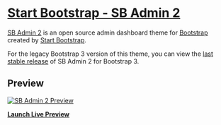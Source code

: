# [Start Bootstrap - SB Admin 2](https://startbootstrap.com/themes/sb-admin-2/)

[SB Admin 2](https://startbootstrap.com/themes/sb-admin-2/) is an open source admin dashboard theme for [Bootstrap](https://getbootstrap.com/) created by [Start Bootstrap](https://startbootstrap.com/).

For the legacy Bootstrap 3 version of this theme, you can view the [last stable release](https://github.com/StartBootstrap/startbootstrap-sb-admin-2/releases/tag/v3.3.7%2B1) of SB Admin 2 for Bootstrap 3.

## Preview

[![SB Admin 2 Preview](https://startbootstrap.com/assets/img/screenshots/themes/sb-admin-2.png)](https://startbootstrap.github.io/startbootstrap-sb-admin-2/)

**[Launch Live Preview](https://startbootstrap.github.io/startbootstrap-sb-admin-2/)**
